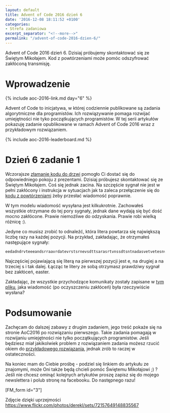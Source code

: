 ```yaml
---
layout: default
title: Advent of Code 2016 dzień 6
date: '2016-12-08 18:11:52 +0100'
categories:
- Strefa zadaniowa
excerpt_separator: "<!--more-->"
permalink: "/advent-of-code-2016-dzien-6/"
---
```

Advent of Code 2016 dzień 6. Dzisiaj próbujemy skontaktować się ze Świętym Mikołajem. Kod z powtórzeniami może pomóc odszyfrować zakłóconą transmisję.

# Wprowadzenie
  
{% include aoc-2016-link.md day="6" %}

Advent of Code to inicjatywa, w której codziennie publikowane są zadania algorytmiczne dla programistów. Ich rozwiązywanie pomaga rozwijać umiejętności nie tyko początkujących programistów. W tej serii artykułów pokazuję zadanie opublikowane w ramach Advent of Code 2016 wraz z przykładowym rozwiązaniem.

{% include aoc-2016-leaderboard.md %}

# Dzień 6 zadanie 1
  
Wczorajsze [złamanie kodu do drzwi](http://www.samouczekprogramisty.pl/advent-of-code-2016-dzien-5/) pomogło Ci dostać się do odpowiedniego pokoju z prezentami. Dzisiaj próbujesz skontaktować się ze Świętym Mikołajem. Coś się jednak zacina. Na szczęście sygnał nie jest w pełni zakłócony i instrukcja w sytuacjach jak ta zaleca przełączenie się do [kodu z powtórzeniami](https://en.wikipedia.org/wiki/Repetition_code) żeby przesłać wiadomość poprawnie.

W tym modelu wiadomość wysyłana jest kilkukrotnie. Zachowałeś wszystkie otrzymane do tej pory sygnały, jednak dane wydają się być dość mocno zakłócone. Prawie niemożliwe do odzyskania. Prawie robi wielką różnicę :).

Jedyne co musisz zrobić to odnaleźć, która litera powtarza się największą liczbę razy na każdej pozycji. Na przykład, zakładając, że otrzymałeś następujące sygnały:

    eedadndrvteeeandsrraavrdatevrstsrnevsdttsarasrtvnssdtsntnadasvetvetesnvtvntsndvrdeardvrsenenarar

  
Najczęściej pojawiającą się literą na pierwszej pozycji jest e, na drugiej a na trzeciej s i tak dalej. Łącząc te litery ze sobą otrzymasz prawdziwy sygnał bez zakłóceń, easter.

Zakładając, że wszystkie przychodzące komunikaty zostały zapisane w [tym pliku](https://raw.githubusercontent.com/SamouczekProgramisty/StrefaZadaniowaSamouka/master/05_aoc_2016/src/main/test/resources/day06_input.txt), jaka wiadomość (po oczyszczeniu zakłóceń) była rzeczywiście wysłana?

# Podsumowanie
  
Zachęcam do dalszej zabawy z drugim zadaniem, jego treść pokaże się na stronie AoC2016 po rozwiązaniu pierwszego. Takie zadania pomagają w rozwijaniu umiejętności nie tylko początkujących programistów. Jeśli będziesz miał jakikolwiek problem z rozwiązaniem zadania możesz rzucić okiem do [przykładowego rozwiązania](https://github.com/SamouczekProgramisty/StrefaZadaniowaSamouka/tree/master/05_aoc_2016/src/main/java/pl/samouczekprogramisty/szs/aoc2016/day06), jednak zrób to raczej w ostateczności.

Na koniec mam do Ciebie prośbę - podziel się linkiem do artykułu ze znajomymi, może Oni także będą chcieli pomóc Świętemu Mikołajowi ;) ? Jeśli nie chcesz ominąć kolejnych artykułów proszę zapisz się do mojego newslettera i polub stronę na facebooku. Do następnego razu!

[FM\_form id="3"]

Zdjęcie dzięki uprzejmości https://www.flickr.com/photos/derekl/sets/72157649148835567

